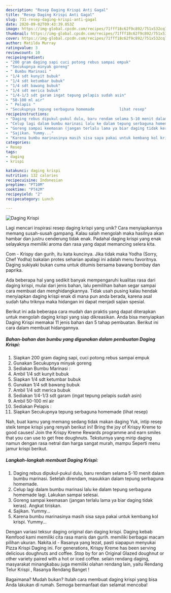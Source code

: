 ```yaml
---
description: "Resep Daging Krispi Anti Gagal"
title: "Resep Daging Krispi Anti Gagal"
slug: 731-resep-daging-krispi-anti-gagal
date: 2020-09-02T09:43:39.053Z
image: https://img-global.cpcdn.com/recipes/71fff18c62f9c892/751x532cq70/daging-krispi-foto-resep-utama.jpg
thumbnail: https://img-global.cpcdn.com/recipes/71fff18c62f9c892/751x532cq70/daging-krispi-foto-resep-utama.jpg
cover: https://img-global.cpcdn.com/recipes/71fff18c62f9c892/751x532cq70/daging-krispi-foto-resep-utama.jpg
author: Matilda Murray
ratingvalue: 3
reviewcount: 10
recipeingredient:
- "200 gram daging sapi cuci potong rebus sampai empuk"
- "Secukupnya minyak goreng"
- " Bumbu Marinasi "
- "1/4 sdt kunyit bubuk"
- "1/4 sdt ketumbar bubuk"
- "1/4 sdt bawang bubuk"
- "1/4 sdt merica bubuk"
- "1/4-1/3 sdt garam ingat tepung pelapis sudah asin"
- "50-100 ml air"
- " Pelapis "
- "Secukupnya tepung serbaguna homemade           lihat resep"
recipeinstructions:
- "Daging rebus dipukul-pukul dulu, baru rendam selama 5-10 menit dalam bumbu marinasi. Setelah direndam, masukkan dalam tepung serbaguna homemade."
- "Celup lagi dalam bumbu marinasi lalu ke dalam tepung serbaguna homemade lagi. Lakukan sampai selesai."
- "Goreng sampai keemasan (jangan terlalu lama ya biar daging tidak keras). Angkat tiriskan."
- "Sajikan. Yummy..."
- "Karena bumbu marinasinya masih sisa saya pakai untuk kembang kol krispi. Yummy..."
categories:
- Resep
tags:
- daging
- krispi

katakunci: daging krispi 
nutrition: 132 calories
recipecuisine: Indonesian
preptime: "PT10M"
cooktime: "PT42M"
recipeyield: "2"
recipecategory: Lunch

---
```



![Daging Krispi](https://img-global.cpcdn.com/recipes/71fff18c62f9c892/751x532cq70/daging-krispi-foto-resep-utama.jpg)

Lagi mencari inspirasi resep daging krispi yang unik? Cara menyiapkannya memang susah-susah gampang. Kalau salah mengolah maka hasilnya akan hambar dan justru cenderung tidak enak. Padahal daging krispi yang enak selayaknya memiliki aroma dan rasa yang dapat memancing selera kita.

Com - Krispy dan gurih, itu kata kuncinya. Jika tidak maka Yodha (Sorry, Chef Yodha) bakalan protes seharian apalagi ini adalah menu favoritnya. Daging sukiyaki bukan cuma untuk ditumis bersama bawang bombay dan paprika.

Ada beberapa hal yang sedikit banyak mempengaruhi kualitas rasa dari daging krispi, mulai dari jenis bahan, lalu pemilihan bahan segar sampai cara membuat dan menghidangkannya. Tidak usah pusing kalau hendak menyiapkan daging krispi enak di mana pun anda berada, karena asal sudah tahu triknya maka hidangan ini dapat menjadi sajian spesial.


Berikut ini ada beberapa cara mudah dan praktis yang dapat diterapkan untuk mengolah daging krispi yang siap dikreasikan. Anda bisa menyiapkan Daging Krispi memakai 11 jenis bahan dan 5 tahap pembuatan. Berikut ini cara dalam membuat hidangannya.

<!--inarticleads1-->

##### Bahan-bahan dan bumbu yang digunakan dalam pembuatan Daging Krispi:

1. Siapkan 200 gram daging sapi, cuci potong rebus sampai empuk
1. Gunakan Secukupnya minyak goreng
1. Sediakan  Bumbu Marinasi :
1. Ambil 1/4 sdt kunyit bubuk
1. Siapkan 1/4 sdt ketumbar bubuk
1. Gunakan 1/4 sdt bawang bubuk
1. Ambil 1/4 sdt merica bubuk
1. Sediakan 1/4-1/3 sdt garam (ingat tepung pelapis sudah asin)
1. Ambil 50-100 ml air
1. Sediakan  Pelapis :
1. Siapkan Secukupnya tepung serbaguna homemade           (lihat resep)


Nah, buat kamu yang memang sedang tidak makan daging Yuk, intip resep steik tempe krispi yang renyah berikut ini! Bring the joy of Krispy Kreme to good causes! Join the Krispy Kreme Rewards programme and earn smiles that you can use to get free doughnuts. Teksturnya yang mirip daging namun dengan rasa netral dan harga sangat murah, mampu Seperti menu jamur krispi berikut. 

<!--inarticleads2-->

##### Langkah-langkah membuat Daging Krispi:

1. Daging rebus dipukul-pukul dulu, baru rendam selama 5-10 menit dalam bumbu marinasi. Setelah direndam, masukkan dalam tepung serbaguna homemade.
1. Celup lagi dalam bumbu marinasi lalu ke dalam tepung serbaguna homemade lagi. Lakukan sampai selesai.
1. Goreng sampai keemasan (jangan terlalu lama ya biar daging tidak keras). Angkat tiriskan.
1. Sajikan. Yummy...
1. Karena bumbu marinasinya masih sisa saya pakai untuk kembang kol krispi. Yummy...


Dengan variasi teksur daging original dan daging krispi. Daging kebab Kemfood kami memiliki cita rasa manis dan gurih. memiliki berbagai macam pilihan ukuran. Nakita.id - Rasanya yang lezat, pasti siapapun menyukai Pizza Krispi Daging ini. For generations, Krispy Kreme has been serving delicious doughnuts and coffee. Stop by for an Original Glazed doughnut or other variety paired with a hot or iced coffee. selain rendang daging, masyarakat minangkabau juga memiliki olahan rendang lain, yaitu Rendang Telur Krispi , Rasanya Rendang Banget ! 

Bagaimana? Mudah bukan? Itulah cara membuat daging krispi yang bisa Anda lakukan di rumah. Semoga bermanfaat dan selamat mencoba!
